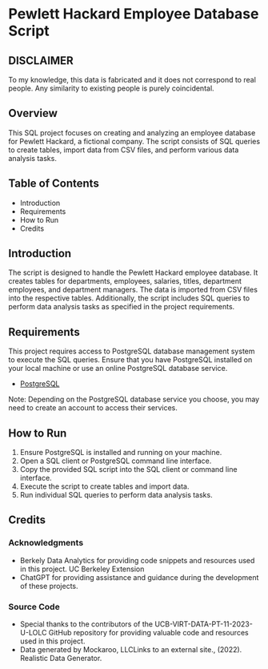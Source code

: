 # Pewlett Hackard Employee Database Script

## DISCLAIMER
To my knowledge, this data is fabricated and it does not correspond to real people. Any similarity to existing people is purely coincidental.

## Overview
This SQL project focuses on creating and analyzing an employee database for Pewlett Hackard, a fictional company. The script consists of SQL queries to create tables, import data from CSV files, and perform various data analysis tasks.

## Table of Contents
- Introduction
- Requirements
- How to Run
- Credits

## Introduction
The script is designed to handle the Pewlett Hackard employee database. It creates tables for departments, employees, salaries, titles, department employees, and department managers. The data is imported from CSV files into the respective tables. Additionally, the script includes SQL queries to perform data analysis tasks as specified in the project requirements.

## Requirements
This project requires access to PostgreSQL database management system to execute the SQL queries. Ensure that you have PostgreSQL installed on your local machine or use an online PostgreSQL database service.

- [PostgreSQL](https://www.postgresql.org/)

Note: Depending on the PostgreSQL database service you choose, you may need to create an account to access their services.


## How to Run
1. Ensure PostgreSQL is installed and running on your machine.
2. Open a SQL client or PostgreSQL command line interface.
3. Copy the provided SQL script into the SQL client or command line interface.
4. Execute the script to create tables and import data.
5. Run individual SQL queries to perform data analysis tasks.

## Credits

### Acknowledgments
- Berkely Data Analytics for providing code snippets and resources used in this project. UC Berkeley Extension
- ChatGPT for providing assistance and guidance during the development of these projects.

### Source Code
- Special thanks to the contributors of the UCB-VIRT-DATA-PT-11-2023-U-LOLC GitHub repository for providing valuable code and resources used in this project.
- Data generated by Mockaroo, LLCLinks to an external site., (2022). Realistic Data Generator.
